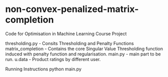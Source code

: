 # non-convex-penalized-matrix-completion
Code for Optimisation in Machine Learning Course Project

thresholding.py - Consits Thresholding and Penalty Functions
matrix_completion - Contains the core Singular Value Thresholding function induced with penalty function and regularisation.
main.py - main part to be run.
u.data - Product ratings by different user.

Running Instructions
python main.py

